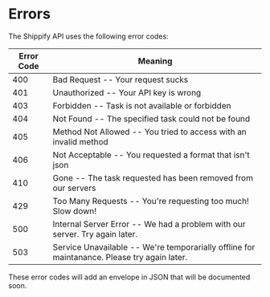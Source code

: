 # Errors



The Shippify API uses the following error codes:


Error Code | Meaning
---------- | -------
400 | Bad Request -- Your request sucks
401 | Unauthorized -- Your API key is wrong
403 | Forbidden -- Task is not available or forbidden
404 | Not Found -- The specified task could not be found
405 | Method Not Allowed -- You tried to access with an invalid method
406 | Not Acceptable -- You requested a format that isn't json
410 | Gone -- The task requested has been removed from our servers
429 | Too Many Requests -- You're requesting too much! Slow down!
500 | Internal Server Error -- We had a problem with our server. Try again later.
503 | Service Unavailable -- We're temporarially offline for maintanance. Please try again later.


<aside class="notice">These error codes will add an envelope in JSON that will be documented soon.</aside>